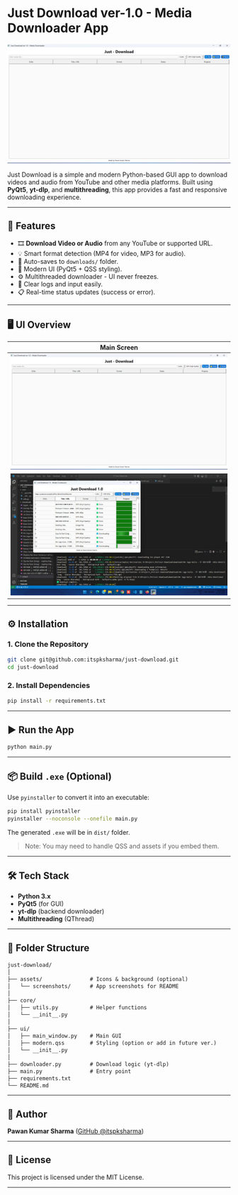 # Just Download ver-1.0  - Media Downloader App 

![App Screenshot](assets/screenshots/main_ui.png)

Just Download is a simple and modern Python-based GUI app to download videos and audio from YouTube and other media platforms. Built using **PyQt5**, **yt-dlp**, and **multithreading**, this app provides a fast and responsive downloading experience.

---

## 🚀 Features

* 🎞️ **Download Video or Audio** from any YouTube or supported URL.
* 💡 Smart format detection (MP4 for video, MP3 for audio).
* 📁 Auto-saves to `downloads/` folder.
* 🌈 Modern UI (PyQt5 + QSS styling).
* ⚙️ Multithreaded downloader - UI never freezes.
* 🔄 Clear logs and input easily.
* 📋 Real-time status updates (success or error).

---

## 🖥️ UI Overview

| Main Screen                                |
| ------------------------------------------ |
| ![Main UI](assets/screenshots/main_ui.png) 
| ![Main UI](assets/screenshots/live_demo.jpg) |

---

## ⚙️ Installation

### 1. Clone the Repository

```bash
git clone git@github.com:itspksharma/just-download.git
cd just-download
```

### 2. Install Dependencies

```bash
pip install -r requirements.txt
```

---

## ▶️ Run the App

```bash
python main.py
```

---

## 📦 Build `.exe` (Optional)

Use `pyinstaller` to convert it into an executable:

```bash
pip install pyinstaller
pyinstaller --noconsole --onefile main.py
```

The generated `.exe` will be in `dist/` folder.

> Note: You may need to handle QSS and assets if you embed them.

---

## 🛠️ Tech Stack

* **Python 3.x**
* **PyQt5** (for GUI)
* **yt-dlp** (backend downloader)
* **Multithreading** (QThread)

---

## 🧾 Folder Structure

```
just-download/
│
├── assets/               # Icons & background (optional)
│   └── screenshots/      # App screenshots for README
│
├── core/
│   ├── utils.py          # Helper functions
│   └── __init__.py
│
├── ui/
│   ├── main_window.py    # Main GUI
│   ├── modern.qss        # Styling (option or add in future ver.)
│   └── __init__.py
│
├── downloader.py         # Download logic (yt-dlp)
├── main.py               # Entry point
├── requirements.txt
└── README.md
```

---

## 🙋 Author

**Pawan Kumar Sharma** ([GitHub @itspksharma](https://github.com/itspksharma))

---

## 📃 License

This project is licensed under the MIT License.

---


